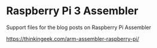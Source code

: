 Raspberry Pi 3 Assembler
======================

Support files for the blog posts on Raspberry Pi Assembler

https://thinkingeek.com/arm-assembler-raspberry-pi/
